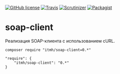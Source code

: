 [![GitHub license](https://img.shields.io/badge/license-MIT-blue.svg?style=flat-square)](https://raw.githubusercontent.com/itmh/soap-client/master/LICENSE)
[![Travis](https://img.shields.io/travis/itmh/soap-client.svg?style=flat-square)](https://travis-ci.org/itmh/soap-client)
[![Scrutinizer](https://img.shields.io/scrutinizer/g/itmh/soap-client.svg?style=flat-square)](https://scrutinizer-ci.com/g/itmh/soap-client)
[![Packagist](https://img.shields.io/packagist/dt/itmh/soap-client.svg?style=flat-square)](https://packagist.org/packages/itmh/soap-client)

# soap-client
Реализация SOAP-клиента c использованием cURL.

```
composer require "itmh/soap-client=0.*"
```

```
"require": {
    "itmh/soap-client": "0.*"
}
```
